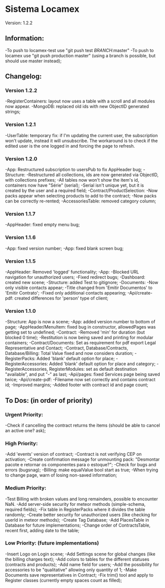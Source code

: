 # Sistema Locamex

Version: 1.2.2

## Information:

-To push to locamex-test use "git push test _BRANCH_:master"
-To push to locamex use "git push production master" (using a branch is possible, but should use master instead);

## Changelog:

### Version 1.2.2

-RegisterContainers: layout now uses a table with a scroll and all modules now appear.
-MongoDB: replaced old ids with new ObjectID generated strings;

### Version 1.2.1

-UserTable: temporary fix: if I'm updating the current user, the subscription won't update, instead it will unsubscribe.
  The workaround is to check if the edited user is the one logged in and forcing the page to refresh.

### Version 1.2.0

-App: Restructured subscription to usersPub to fix AppHeader bug;
-Structure:
  -Restructured all collections, ids are now generated via ObjectID, with collections prefixes;
  -All tables now won't show the item's id, containers now have "Série" (serial);
  -Serial isn't unique yet, but it is created by the user and a required field;
-Contract/ProductSelection:
  -Now packs appear when selecting products to add to the contract;
  -Now packs can be correctly re-rented;
-AccessoriesTable: removed category column;

### Version 1.1.7

-AppHeader: fixed empty menu bug;

### Version 1.1.6

-App: fixed version number;
-App: fixed blank screen bug;

### Version 1.1.5

-AppHeader: Removed 'logged' functionality;
-App:
  -Blocked URL navigation for unauthorized users;
  -Fixed redirect bugs;
-Dashboard: created new scene;
-Structure: added Test to gitignore;
-Documents:
  -Now only visible contacts appear;
  -Title changed from 'Emitir Documentos' to 'Emitir Contrato';
  -Fixed only additional contacts appearing;
-Api/create-pdf: created differences for 'person' type of client;

### Version 1.1.0

-Structure: App is now a scene;
-App: added version number to bottom of page;
-AppHeader/MenuItem: fixed bug in constructor, allowedPages was getting set to undefined;
-Contract:
  -Removed 'min' for duration (but blocked 0 time);
  -Restitution is now being saved and printing for modular containers;
-Contract/Documents: Set as requirement for pdf export Legal Representative and Contact;
-Contract, Database/Contracts, Database/Billing: Total Value fixed and now considers duration;
-RegisterPacks: Added 'blank' default option for place;
-RegisterAccessories: Added 'blank' default option for place and category;
-RegisterAccessories, RegisterModules: set as default destination "available", and put "-" as last;
-Api/pages: fixed Services page being saved twice;
-Api/create-pdf:
  -Filename now set correctly and contains contract id;
  -Improved margins;
  -Added footer with contract id and page count;


## To Dos: (in order of priority)

### Urgent Priority:

-Check if cancelling the contract returns the items (should be able to cancel an active one? ask);

### High Priority:

-Add 'events' version of contract;
-Contract is not verifying CEP on activation;
-Create confirmation message for unmounting pack: "Desmontar pacote e retornar os componentes para o estoque?";
-Check for bugs and errors (bugsnag);
-Billing: make equalValue bool start as true;
-When trying to change page, warn of losing non-saved information;

### Medium Priority:

-Test Billing with broken values and long remainders, possible to encounter NaN.
-Add server-side security for meteor methods (simple-schema, required fields);
-Fix table in RegisterPacks where it divides the table randomly;
-Create better security for unauthorized users (like checking for userId in meteor methods);
-Create Tag Database;
-Add PlacesTable in Database for future implementations;
-Change order of ContractsTable, recent first, adding date to the table;

### Low Priority: (future implementations)

-Insert Logo on Login scene;
-Add Settings scene for global changes (like the billing charges text);
-Add colors to tables for the different statuses (contracts and products);
-Add name field for users;
-Add the possibility for accessories to be "qualitative" allowing only quantity of 1;
-Make Documents save representatives in Contract;
-Fix trim() tool and apply to Register classes (currently empty spaces count as filled);





